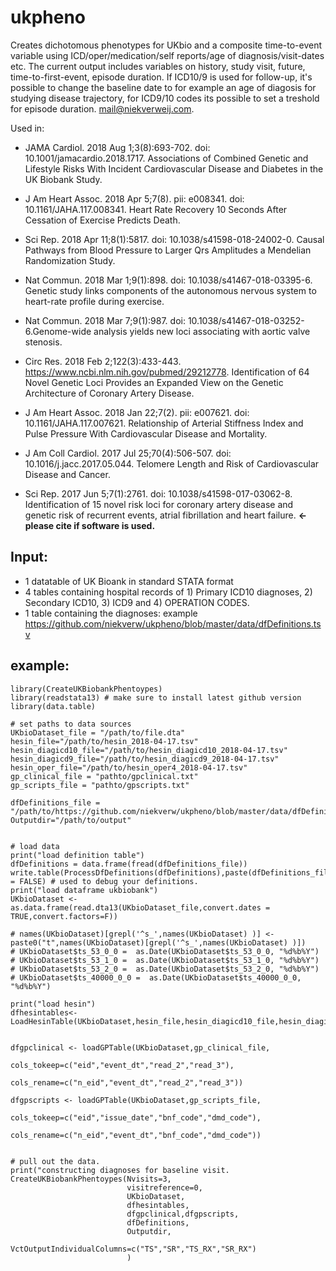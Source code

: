 # ukpheno
Creates dichotomous phenotypes for UKbio and a composite time-to-event variable  using ICD/oper/medication/self reports/age of diagnosis/visit-dates etc. 
The current output includes variables on history, study visit, future, time-to-first-event, episode duration. If ICD10/9 is used for follow-up, it's possible to change the baseline date to for example an age of diagosis for studying disease trajectory, for ICD9/10 codes its possible to set a treshold for episode duration. mail@niekverweij.com.

Used in: 
- JAMA Cardiol. 2018 Aug 1;3(8):693-702. doi: 10.1001/jamacardio.2018.1717. Associations of Combined Genetic and Lifestyle Risks With Incident Cardiovascular Disease and Diabetes in the UK Biobank Study.
- J Am Heart Assoc. 2018 Apr 5;7(8). pii: e008341. doi: 10.1161/JAHA.117.008341. Heart Rate Recovery 10 Seconds After Cessation of Exercise Predicts Death.
- Sci Rep. 2018 Apr 11;8(1):5817. doi: 10.1038/s41598-018-24002-0. Causal Pathways from Blood Pressure to Larger Qrs Amplitudes a Mendelian Randomization Study.
- Nat Commun. 2018 Mar 1;9(1):898. doi: 10.1038/s41467-018-03395-6. Genetic study links components of the autonomous nervous system to heart-rate profile during exercise.
- Nat Commun. 2018 Mar 7;9(1):987. doi: 10.1038/s41467-018-03252-6.Genome-wide analysis yields new loci associating with aortic valve stenosis.
- Circ Res. 2018 Feb 2;122(3):433-443. https://www.ncbi.nlm.nih.gov/pubmed/29212778. Identification of 64 Novel Genetic Loci Provides an Expanded View on the Genetic Architecture of Coronary Artery Disease.

- J Am Heart Assoc. 2018 Jan 22;7(2). pii: e007621. doi: 10.1161/JAHA.117.007621. Relationship of Arterial Stiffness Index and Pulse Pressure With Cardiovascular Disease and Mortality.
- J Am Coll Cardiol. 2017 Jul 25;70(4):506-507. doi: 10.1016/j.jacc.2017.05.044. Telomere Length and Risk of Cardiovascular Disease and Cancer.  
- Sci Rep. 2017 Jun 5;7(1):2761. doi: 10.1038/s41598-017-03062-8. Identification of 15 novel risk loci for coronary artery disease and genetic risk of recurrent events, atrial fibrillation and heart failure. **<- please cite if software is used.**



## Input: 

- 1 datatable of UK Bioank in standard STATA format 
- 4 tables containing hospital records of 1) Primary ICD10 diagnoses, 2) Secondary ICD10, 3) ICD9 and 4) OPERATION CODES. 
- 1 table containing the diagnoses: example https://github.com/niekverw/ukpheno/blob/master/data/dfDefinitions.tsv

## example:
```
library(CreateUKBiobankPhentoypes)
library(readstata13) # make sure to install latest github version
library(data.table)

# set paths to data sources
UKbioDataset_file = "/path/to/file.dta"
hesin_file="/path/to/hesin_2018-04-17.tsv"
hesin_diagicd10_file="/path/to/hesin_diagicd10_2018-04-17.tsv"
hesin_diagicd9_file="/path/to/hesin_diagicd9_2018-04-17.tsv"
hesin_oper_file="/path/to/hesin_oper4_2018-04-17.tsv"
gp_clinical_file = "pathto/gpclinical.txt"
gp_scripts_file = "pathto/gpscripts.txt"

dfDefinitions_file = "/path/to/https://github.com/niekverw/ukpheno/blob/master/data/dfDefinitions.tsv"
Outputdir="/path/to/output"


# load data 
print("load definition table")
dfDefinitions = data.frame(fread(dfDefinitions_file))
write.table(ProcessDfDefinitions(dfDefinitions),paste(dfDefinitions_file,".check.tsv",sep=""),sep="\t",quote=FALSE,row.names = FALSE) # used to debug your definitions.
print("load dataframe ukbiobank")
UKbioDataset <-  as.data.frame(read.dta13(UKbioDataset_file,convert.dates = TRUE,convert.factors=F))

# names(UKbioDataset)[grepl('^s_',names(UKbioDataset) )] <- paste0("t",names(UKbioDataset)[grepl('^s_',names(UKbioDataset) )])
# UKbioDataset$ts_53_0_0 =  as.Date(UKbioDataset$ts_53_0_0, "%d%b%Y")
# UKbioDataset$ts_53_1_0 =  as.Date(UKbioDataset$ts_53_1_0, "%d%b%Y")
# UKbioDataset$ts_53_2_0 =  as.Date(UKbioDataset$ts_53_2_0, "%d%b%Y")
# UKbioDataset$ts_40000_0_0 =  as.Date(UKbioDataset$ts_40000_0_0, "%d%b%Y")

print("load hesin")
dfhesintables<-LoadHesinTable(UKbioDataset,hesin_file,hesin_diagicd10_file,hesin_diagicd9_file,hesin_oper_file)


dfgpclinical <- loadGPTable(UKbioDataset,gp_clinical_file, 
                            cols_tokeep=c("eid","event_dt","read_2","read_3"),
                            cols_rename=c("n_eid","event_dt","read_2","read_3"))

dfgpscripts <- loadGPTable(UKbioDataset,gp_scripts_file, 
                            cols_tokeep=c("eid","issue_date","bnf_code","dmd_code"),
                            cols_rename=c("n_eid","event_dt","bnf_code","dmd_code"))


# pull out the data. 
print("constructing diagnoses for baseline visit. 
CreateUKBiobankPhentoypes(Nvisits=3,
                          visitreference=0,
                          UKbioDataset,
                          dfhesintables,
                          dfgpclinical,dfgpscripts,
                          dfDefinitions,
                          Outputdir,
                          VctOutputIndividualColumns=c("TS","SR","TS_RX","SR_RX")
                          )
```



